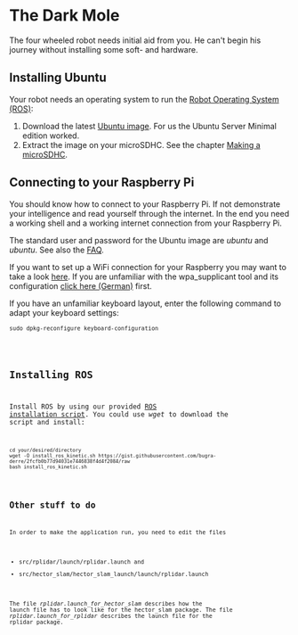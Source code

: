 # The Dark Mole
The four wheeled robot needs initial aid from you. He can't begin his journey without installing some soft- and hardware.

## Installing Ubuntu
Your robot needs an operating system to run the [Robot Operating System (ROS)](http://www.ros.org/):

1. Download the latest [Ubuntu image](https://ubuntu-pi-flavour-maker.org/download/). For us the Ubuntu Server Minimal edition worked.
2. Extract the image on your microSDHC. See the chapter [Making a microSDHC](https://ubuntu-pi-flavour-maker.org/download/).

## Connecting to your Raspberry Pi
You should know how to connect to your Raspberry Pi. If not demonstrate your intelligence and read yourself through the internet. In the end you need a working shell and a working internet connection from your Raspberry Pi.

The standard user and password for the Ubuntu image are *ubuntu* and *ubuntu*. See also the [FAQ](https://ubuntu-pi-flavour-maker.org/faq/).

If you want to set up a WiFi connection for your Raspberry you may want to take a look [here](https://www.raspberrypi.org/documentation/configuration/wireless/wireless-cli.md). If you are unfamiliar with the wpa_supplicant tool and its configuration [click here (German)](https://wiki.ubuntuusers.de/WLAN/wpa_supplicant/) first.

If you have an unfamiliar keyboard layout, enter the following command to adapt your keyboard settings:
<pre><code><code>sudo dpkg-reconfigure keyboard-configuration</code>
</pre>

## Installing ROS
Install ROS by using our provided [ROS installation script](https://gist.githubusercontent.com/bugra-derre/2fcfb0b77d94031e7446838f4d4f2084/raw). You could use *wget* to download the script and install:

<pre>
<code><code>cd your/desired/directory
wget -O install_ros_kinetic.sh https://gist.githubusercontent.com/bugra-derre/2fcfb0b77d94031e7446838f4d4f2084/raw
bash install_ros_kinetic.sh</code>
</pre>

## Other stuff to do
In order to make the application run, you need to edit the files
* src/rplidar/launch/rplidar.launch and
* src/hector_slam/hector_slam_launch/launch/rplidar.launch

The file _rplidar.launch_for_hector_slam_ describes how the launch file has to look like for the hector_slam package. The file _rplidar.launch_for_rplidar_ describes the launch file for the rplidar package.
